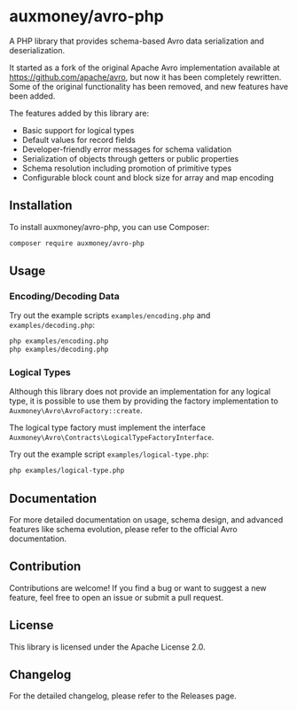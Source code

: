 # auxmoney/avro-php

A PHP library that provides schema-based Avro data serialization and deserialization.

It started as a fork of the original Apache Avro implementation available at https://github.com/apache/avro, but now it has been completely rewritten. Some of the original functionality has been removed, and new features have been added.

The features added by this library are:
- Basic support for logical types
- Default values for record fields
- Developer-friendly error messages for schema validation
- Serialization of objects through getters or public properties
- Schema resolution including promotion of primitive types
- Configurable block count and block size for array and map encoding

## Installation

To install auxmoney/avro-php, you can use Composer:

```bash
composer require auxmoney/avro-php
```

## Usage

### Encoding/Decoding Data

Try out the example scripts `examples/encoding.php` and `examples/decoding.php`:
```bash
php examples/encoding.php
php examples/decoding.php
```

### Logical Types

Although this library does not provide an implementation for any logical type, it is possible to use them by providing the factory implementation to `Auxmoney\Avro\AvroFactory::create`.

The logical type factory must implement the interface `Auxmoney\Avro\Contracts\LogicalTypeFactoryInterface`.

Try out the example script `examples/logical-type.php`:
```bash
php examples/logical-type.php
```

## Documentation

For more detailed documentation on usage, schema design, and advanced features like schema evolution, please refer to the official Avro documentation.

## Contribution

Contributions are welcome! If you find a bug or want to suggest a new feature, feel free to open an issue or submit a pull request.

## License

This library is licensed under the Apache License 2.0.

## Changelog

For the detailed changelog, please refer to the Releases page.


